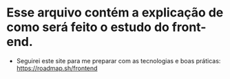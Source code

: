# Esse arquivo contém a explicação de como será feito o estudo do front-end.

- Seguirei este site para me preparar com as tecnologias e boas práticas: https://roadmap.sh/frontend
